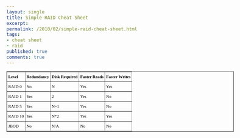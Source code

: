 ```yaml
---
layout: single
title: Simple RAID Cheat Sheet
excerpt: 
permalink: /2010/02/simple-raid-cheat-sheet.html
tags: 
- cheat sheet
- raid
published: true
comments: true
---
```

<table _mce_style="border-collapse: collapse; width: 597px;" border="1" cellpadding="2" cellspacing="0" style="border-collapse: collapse; cursor: default; font-family: Georgia, 'Times New Roman', 'Bitstream Charter', Times, serif; font-size: 13px; line-height: 19px; width: 597px;"><tbody><tr><td _mce_style="margin: 0; padding: 3px;" style="color: black; cursor: text; font-size: 11px; margin-bottom: 0px; margin-left: 0px; margin-right: 0px; margin-top: 0px; padding-bottom: 3px; padding-left: 3px; padding-right: 3px; padding-top: 3px;" valign="top"><strong>Level</strong></td><td _mce_style="margin: 0; padding: 3px;" style="color: black; cursor: text; font-size: 11px; margin-bottom: 0px; margin-left: 0px; margin-right: 0px; margin-top: 0px; padding-bottom: 3px; padding-left: 3px; padding-right: 3px; padding-top: 3px;" valign="top"><strong>Redundancy</strong></td><td _mce_style="margin: 0; padding: 3px;" style="color: black; cursor: text; font-size: 11px; margin-bottom: 0px; margin-left: 0px; margin-right: 0px; margin-top: 0px; padding-bottom: 3px; padding-left: 3px; padding-right: 3px; padding-top: 3px;" valign="top"><strong>Disk Required</strong></td><td _mce_style="margin: 0; padding: 3px;" style="color: black; cursor: text; font-size: 11px; margin-bottom: 0px; margin-left: 0px; margin-right: 0px; margin-top: 0px; padding-bottom: 3px; padding-left: 3px; padding-right: 3px; padding-top: 3px;" valign="top"><strong>Faster Reads</strong></td><td _mce_style="margin: 0; padding: 3px;" style="color: black; cursor: text; font-size: 11px; margin-bottom: 0px; margin-left: 0px; margin-right: 0px; margin-top: 0px; padding-bottom: 3px; padding-left: 3px; padding-right: 3px; padding-top: 3px;" valign="top"><strong>Faster Writes</strong></td></tr><tr><td _mce_style="margin: 0; padding: 3px;" style="color: black; cursor: text; font-size: 11px; margin-bottom: 0px; margin-left: 0px; margin-right: 0px; margin-top: 0px; padding-bottom: 3px; padding-left: 3px; padding-right: 3px; padding-top: 3px;" valign="top">RAID 0</td><td _mce_style="margin: 0; padding: 3px;" style="color: black; cursor: text; font-size: 11px; margin-bottom: 0px; margin-left: 0px; margin-right: 0px; margin-top: 0px; padding-bottom: 3px; padding-left: 3px; padding-right: 3px; padding-top: 3px;" valign="top">No</td><td _mce_style="margin: 0; padding: 3px;" style="color: black; cursor: text; font-size: 11px; margin-bottom: 0px; margin-left: 0px; margin-right: 0px; margin-top: 0px; padding-bottom: 3px; padding-left: 3px; padding-right: 3px; padding-top: 3px;" valign="top">N</td><td _mce_style="margin: 0; padding: 3px;" style="color: black; cursor: text; font-size: 11px; margin-bottom: 0px; margin-left: 0px; margin-right: 0px; margin-top: 0px; padding-bottom: 3px; padding-left: 3px; padding-right: 3px; padding-top: 3px;" valign="top">Yes</td><td _mce_style="margin: 0; padding: 3px;" style="color: black; cursor: text; font-size: 11px; margin-bottom: 0px; margin-left: 0px; margin-right: 0px; margin-top: 0px; padding-bottom: 3px; padding-left: 3px; padding-right: 3px; padding-top: 3px;" valign="top">Yes</td></tr><tr><td _mce_style="margin: 0; padding: 3px;" style="color: black; cursor: text; font-size: 11px; margin-bottom: 0px; margin-left: 0px; margin-right: 0px; margin-top: 0px; padding-bottom: 3px; padding-left: 3px; padding-right: 3px; padding-top: 3px;" valign="top">RAID 1</td><td _mce_style="margin: 0; padding: 3px;" style="color: black; cursor: text; font-size: 11px; margin-bottom: 0px; margin-left: 0px; margin-right: 0px; margin-top: 0px; padding-bottom: 3px; padding-left: 3px; padding-right: 3px; padding-top: 3px;" valign="top">Yes</td><td _mce_style="margin: 0; padding: 3px;" style="color: black; cursor: text; font-size: 11px; margin-bottom: 0px; margin-left: 0px; margin-right: 0px; margin-top: 0px; padding-bottom: 3px; padding-left: 3px; padding-right: 3px; padding-top: 3px;" valign="top">2</td><td _mce_style="margin: 0; padding: 3px;" style="color: black; cursor: text; font-size: 11px; margin-bottom: 0px; margin-left: 0px; margin-right: 0px; margin-top: 0px; padding-bottom: 3px; padding-left: 3px; padding-right: 3px; padding-top: 3px;" valign="top">Yes</td><td _mce_style="margin: 0; padding: 3px;" style="color: black; cursor: text; font-size: 11px; margin-bottom: 0px; margin-left: 0px; margin-right: 0px; margin-top: 0px; padding-bottom: 3px; padding-left: 3px; padding-right: 3px; padding-top: 3px;" valign="top">No</td></tr><tr><td _mce_style="margin: 0; padding: 3px;" style="color: black; cursor: text; font-size: 11px; margin-bottom: 0px; margin-left: 0px; margin-right: 0px; margin-top: 0px; padding-bottom: 3px; padding-left: 3px; padding-right: 3px; padding-top: 3px;" valign="top">RAID 5</td><td _mce_style="margin: 0; padding: 3px;" style="color: black; cursor: text; font-size: 11px; margin-bottom: 0px; margin-left: 0px; margin-right: 0px; margin-top: 0px; padding-bottom: 3px; padding-left: 3px; padding-right: 3px; padding-top: 3px;" valign="top">Yes</td><td _mce_style="margin: 0; padding: 3px;" style="color: black; cursor: text; font-size: 11px; margin-bottom: 0px; margin-left: 0px; margin-right: 0px; margin-top: 0px; padding-bottom: 3px; padding-left: 3px; padding-right: 3px; padding-top: 3px;" valign="top">N+1</td><td _mce_style="margin: 0; padding: 3px;" style="color: black; cursor: text; font-size: 11px; margin-bottom: 0px; margin-left: 0px; margin-right: 0px; margin-top: 0px; padding-bottom: 3px; padding-left: 3px; padding-right: 3px; padding-top: 3px;" valign="top">Yes</td><td _mce_style="margin: 0; padding: 3px;" style="color: black; cursor: text; font-size: 11px; margin-bottom: 0px; margin-left: 0px; margin-right: 0px; margin-top: 0px; padding-bottom: 3px; padding-left: 3px; padding-right: 3px; padding-top: 3px;" valign="top">No</td></tr><tr><td _mce_style="margin: 0; padding: 3px;" style="color: black; cursor: text; font-size: 11px; margin-bottom: 0px; margin-left: 0px; margin-right: 0px; margin-top: 0px; padding-bottom: 3px; padding-left: 3px; padding-right: 3px; padding-top: 3px;" valign="top">RAID 10</td><td _mce_style="margin: 0; padding: 3px;" style="color: black; cursor: text; font-size: 11px; margin-bottom: 0px; margin-left: 0px; margin-right: 0px; margin-top: 0px; padding-bottom: 3px; padding-left: 3px; padding-right: 3px; padding-top: 3px;" valign="top">Yes</td><td _mce_style="margin: 0; padding: 3px;" style="color: black; cursor: text; font-size: 11px; margin-bottom: 0px; margin-left: 0px; margin-right: 0px; margin-top: 0px; padding-bottom: 3px; padding-left: 3px; padding-right: 3px; padding-top: 3px;" valign="top">N*2</td><td _mce_style="margin: 0; padding: 3px;" style="color: black; cursor: text; font-size: 11px; margin-bottom: 0px; margin-left: 0px; margin-right: 0px; margin-top: 0px; padding-bottom: 3px; padding-left: 3px; padding-right: 3px; padding-top: 3px;" valign="top">Yes</td><td _mce_style="margin: 0; padding: 3px;" style="color: black; cursor: text; font-size: 11px; margin-bottom: 0px; margin-left: 0px; margin-right: 0px; margin-top: 0px; padding-bottom: 3px; padding-left: 3px; padding-right: 3px; padding-top: 3px;" valign="top">Yes</td></tr><tr><td _mce_style="margin: 0; padding: 3px;" style="color: black; cursor: text; font-size: 11px; margin-bottom: 0px; margin-left: 0px; margin-right: 0px; margin-top: 0px; padding-bottom: 3px; padding-left: 3px; padding-right: 3px; padding-top: 3px;" valign="top">JBOD</td><td _mce_style="margin: 0; padding: 3px;" style="color: black; cursor: text; font-size: 11px; margin-bottom: 0px; margin-left: 0px; margin-right: 0px; margin-top: 0px; padding-bottom: 3px; padding-left: 3px; padding-right: 3px; padding-top: 3px;" valign="top">No</td><td _mce_style="margin: 0; padding: 3px;" style="color: black; cursor: text; font-size: 11px; margin-bottom: 0px; margin-left: 0px; margin-right: 0px; margin-top: 0px; padding-bottom: 3px; padding-left: 3px; padding-right: 3px; padding-top: 3px;" valign="top">N/A</td><td _mce_style="margin: 0; padding: 3px;" style="color: black; cursor: text; font-size: 11px; margin-bottom: 0px; margin-left: 0px; margin-right: 0px; margin-top: 0px; padding-bottom: 3px; padding-left: 3px; padding-right: 3px; padding-top: 3px;" valign="top">No</td><td _mce_style="margin: 0; padding: 3px;" style="color: black; cursor: text; font-size: 11px; margin-bottom: 0px; margin-left: 0px; margin-right: 0px; margin-top: 0px; padding-bottom: 3px; padding-left: 3px; padding-right: 3px; padding-top: 3px;" valign="top">No</td></tr></tbody></table>

